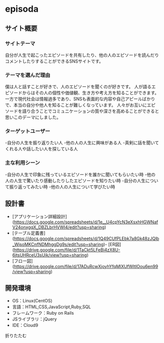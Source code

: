 # episoda
## サイト概要
### サイトテーマ
  自分が人生で起こったエピソードを共有したり、他の人のエピソードを読んだりコメントしたりすることができるSNSサイトです。
​
### テーマを選んだ理由
  僕は人と話すことが好きで、人のエピソードを聞くのが好きです。
  人が語るエピソードからはその人の個性や価値観、生き方や考え方を知ることができます。
  一方で現代社会は情報過多であり、SNSも表面的な内容や自己アピールばかりで、本当の自分や他人を知ることが難しくなっています。
  人々がお互いにエピソードを語り合うことでコミュニケーションの質や深さを高めることができると思いこのデーマにしました。
​
### ターゲットユーザー
-自分の人生を振り返りたい人
-他の人の人生に興味がある人
-真剣に話を聞いてくれる人や話したい人を探している人
​
### 主な利用シーン
-自分の人生で印象に残っているエピソードを誰かに聞いてもらいたい時
-他の人の人生で驚いたり感動したりしたエピソードを知りたい時
-自分の人生について振り返ってみたい時
-他の人の人生について学びたい時
  
## 設計書
- [アプリケーション詳細設計] (https://docs.google.com/spreadsheets/d/1e__U4cpYcN3eXsxhHGWNafV24onxgqX_DBZLbrHVWI4/edit?usp=sharing)
- [テーブル定義書] (https://docs.google.com/spreadsheets/d/1Q49CUfPLEbk7a8Gk48zJQlb_WjsoMKCnfNDMhggDg9s/edit?usp=sharing)
​- [ER図] (https://drive.google.com/file/d/1TaCkt5LFeBi4zX8U-6jtsUHRceU3sUik/view?usp=sharing)
- [フロー図] (https://drive.google.com/file/d/17ADuRcwXjoyhYfqMlXUfWItlOou6en99/view?usp=sharing)
## 開発環境
- OS：Linux(CentOS)
- 言語：HTML,CSS,JavaScript,Ruby,SQL
- フレームワーク：Ruby on Rails
- JSライブラリ：jQuery
- IDE：Cloud9

折りたたむ
